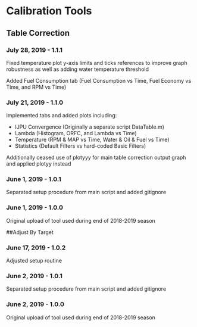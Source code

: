 # Calibration Tools
## Table Correction
### July 28, 2019 - 1.1.1
Fixed temperature plot y-axis limits and ticks references to improve graph robustness as well as adding water temperature threshold

Added Fuel Consumption tab (Fuel Consumption vs Time, Fuel Economy vs Time, and RPM vs Time) 
  
### July 21, 2019 - 1.1.0
Implemented tabs and added plots including:

  * IJPU Convergence (Originally a separate script DataTable.m)
  * Lambda (Histogram, ORFC, and Lambda vs Time)
  * Temperature (RPM & MAP vs Time, Water & Oil &
Fuel vs Time)
  * Statistics (Default Filters vs hard-coded Basic Filters)

Additionally ceased use of plotyyy for main table correction output graph and applied plotyy instead

### June 1, 2019 - 1.0.1
Separated setup procedure from main script
and added gitignore

### June 1, 2019 - 1.0.0
Original upload of tool used during end of 2018-2019 season

##Adjust By Target
### June 17, 2019 - 1.0.2
Adjusted setup routine

### June 2, 2019 - 1.0.1
Separated setup procedure from main script
and added gitignore

### June 2, 2019 - 1.0.0
Original upload of tool used during end of 2018-2019 season